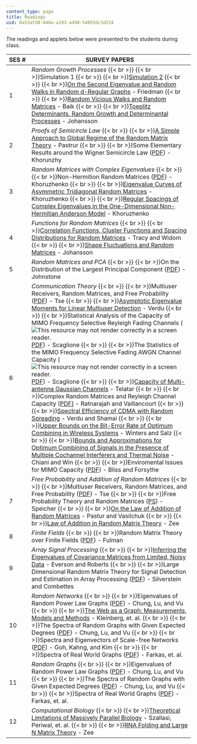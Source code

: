 ```yaml
---
content_type: page
title: Readings
uid: 8a53afd8-840a-a193-a498-54055dc3d224
---
```


The readings and applets below were presented to the students during class.

| SES # | SURVEY PAPERS |
| --- | --- |
| 1 | _Random Growth Processes_  {{< br >}}  {{< br >}}Simulation 1  {{< br >}}  {{< br >}}[Simulation 2](http://apricot.ap.polyu.edu.hk/~lam/dla/dla.html)  {{< br >}}  {{< br >}}[On the Second Eigenvalue and Random Walks in Random d-Regular Graphs](https://link.springer.com/article/10.1007/BF01275669) - Friedman  {{< br >}}  {{< br >}}[Random Vicious Walks and Random Matrices](http://academic.research.microsoft.com/Publication/100454/random-vicious-walks-and-random-matrices) - Baik  {{< br >}}  {{< br >}}[Toeplitz Determinants, Random Growth and Determinantal Processes](http://de.arxiv.org/abs/math.PR/0304368) - Johansson |
| 2 | _Proofs of Semicircle Law_  {{< br >}}  {{< br >}}[A Simple Approach to Global Regime of the Random Matrix Theory](http://www.msri.org/web/msri) - Pastrur  {{< br >}}  {{< br >}}Some Elementary Results around the Wigner Semicircle Law ([PDF](http://www.physik.uni-bielefeld.de/bibos/old-bibos-site/01-03-035.pdf)) - Khorunzhy |
| 3 | _Random Matrices with Complex Eigenvalues_  {{< br >}}  {{< br >}}Non-Hermition Random Matrices ([PDF](http://www.maths.qmw.ac.uk/~boris/diabl.pdf)) - Khoruzhenko  {{< br >}}  {{< br >}}[Eigenvalue Curves of Asymmetric Tridiagonal Random Matrices](http://de.arxiv.org/abs/math-ph/0011003) - Khoruzhenko  {{< br >}}  {{< br >}}[Regular Spacings of Complex Eigenvalues in the One-Dimensional Non-Hermitian Anderson Model](http://www.maths.qmul.ac.uk/~boris/spacings.html) - Khoruzhenko |
| 4 | _Functions for Random Matrices_  {{< br >}}  {{< br >}}[Correlation Functions, Cluster Functions and Spacing Distributions for Random Matrices](http://de.arxiv.org/abs/solv-int/9804004) - Tracy and Widom  {{< br >}}  {{< br >}}[Shape Fluctuations and Random Matrices](http://link.springer.com/article/10.1007/s002200050027) - Johansson |
| 5 | _Random Matrices and PCA_  {{< br >}}  {{< br >}}On the Distribution of the Largest Principal Component ([PDF](http://citeseer.ist.psu.edu/cache/papers/cs/18991/http:zSzzSzwww-stat.stanford.eduzSz~imjzSzReportszSz2000zSzlargepc.pdf/johnstone00distribution.pdf)) - Johnstone |
| 6 | _Communication Theory_  {{< br >}}  {{< br >}}Multiuser Receivers, Random Matrices, and Free Probability ([PDF](http://www.eecs.berkeley.edu/~dtse/free.pdf)) - Tse  {{< br >}}  {{< br >}}[Asymptotic Eigenvalue Moments for Linear Multiuser Detection](http://citeseer.ist.psu.edu/li01asymptotic.html) - Verdu  {{< br >}}  {{< br >}}Statistical Analysis of the Capacity of MIMO Frequency Selective Reyleigh Fading Channels (![This resource may not render correctly in a screen reader.](/images/inacessible.gif)[PDF](https://pdfs.semanticscholar.org/cfbf/48a5c3da40bbafc669c752baddf96c7ce90b.pdf)) - Scaglione  {{< br >}}  {{< br >}}The Statistics of the MIMO Frequency Selective Fading AWGN Channel Capacity (![This resource may not render correctly in a screen reader.](/images/inacessible.gif)[PDF](https://pdfs.semanticscholar.org/c807/ae32f07b4a00bff549c940529816ef8cb188.pdf)) - Scaglione  {{< br >}}  {{< br >}}[Capacity of Multi-antenna Gaussian Channels](https://dx.doi.org/10.1002/ett.4460100604) - Telatar  {{< br >}}  {{< br >}}Complex Random Matrices and Reyleigh Channel Capacity ([PDF)](http://www.ims.cuhk.edu.hk/~cis/2003.2/cisfinal119.pdf) - Ratnarajah and Vaillancourt  {{< br >}}  {{< br >}}[Spectral Efficiency of CDMA with Random Spreading](http://citeseer.ist.psu.edu/context/1766219/0) - Verdu and Shamai  {{< br >}}  {{< br >}}[Upper Bounds on the Bit-Error Rate of Optimum Combining in Wireless Systems](http://ieeexplore.ieee.org/xpls/abs_all.jsp?isNumber=15893&prod=JNL&arnumber=737400&arSt=1619&ared=1624&arAuthor=Winters%2C+J.H.%3B+Salz%2C+J.&arNumber=737400&a_id0=737388&a_id1=737389&a_id2=737390&a_id3=737391&a_id4=737392&a_id5=737393&a_id6=737394&a_id7=737395&a_id8=737396&a_id9=737397&a_id10=737398&a_id11=737399&a_id12=737400&a_id13=737401&a_id14=737402&count=15) - Winters and Salz  {{< br >}}  {{< br >}}[Bounds and Approximations for Optimum Combining of Signals in the Presence of Multiple Cochannel Interferers and Thermal Noise](http://www.comsoc.org/livepubs/comm/Public/2003/Feb/296_51tcomm02-chiani.html) - Chiani and Win  {{< br >}}  {{< br >}}Enviromental Issues for MIMO Capacity ([PDF](http://www.eecs.umich.edu/~hero/Preprints/bliss_tsp02.pdf)) - Bliss and Forsythe |
| 7 | _Free Probability and Addition of Random Matrices_  {{< br >}}  {{< br >}}Multiuser Receivers, Random Matrices, and Free Probability ([PDF](http://www.eecs.berkeley.edu/~dtse/free.pdf)) - Tse  {{< br >}}  {{< br >}}Free Probability Theory and Random Matrices ([PS](http://www.mast.queensu.ca/~speicher/papers/Peters.ps)) - Speicher  {{< br >}}  {{< br >}}[On the Law of Addition of Random Matrices](http://de.arxiv.org/abs/math-ph/0003043) - Pastur and Vasilchuk  {{< br >}}  {{< br >}}[Law of Addition in Random Matrix Theory](http://de.arxiv.org/abs/cond-mat/9602146) - Zee |
| 8 | _Finite Fields_  {{< br >}}  {{< br >}}Random Matrix Theory over Finite Fields ([PDF](http://www.ams.org/bull/2002-39-01/S0273-0979-01-00920-X/S0273-0979-01-00920-X.pdf)) - Fulman |
| 9 | _Array Signal Processing_  {{< br >}}  {{< br >}}[Inferring the Eigenvalues of Covariance Matrices from Limited, Noisy Data](http://citeseer.ist.psu.edu/everson99inferring.html) - Everson and Roberts  {{< br >}}  {{< br >}}Large Dimensional Random Matrix Theory for Signal Detection and Estimation in Array Processing ([PDF](http://www4.ncsu.edu/~jack/workshop92.pdf)) - Silverstein and Combettes |
| 10 | _Random Networks_  {{< br >}}  {{< br >}}Eigenvalues of Random Power Law Graphs ([PDF](http://www.math.ucsd.edu/~fan/wp/eigen.pdf)) - Chung, Lu, and Vu  {{< br >}}  {{< br >}}[The Web as a Graph: Measurements, Models and Methods](http://citeseer.ist.psu.edu/kleinberg99web.html) - Kleinberg, et. al.  {{< br >}}  {{< br >}}The Spectra of Random Graphs with Given Expected Degrees ([PDF](http://www.math.ucsd.edu/~fan/wp/specp.pdf)) - Chung, Lu, and Vu  {{< br >}}  {{< br >}}Spectra and Eigenvectors of Scale-free Networks ([PDF](https://arxiv.org/abs/cond-mat/0103337)) - Goh, Kahng, and Kim  {{< br >}}  {{< br >}}Spectra of Real World Graphs ([PDF](http://angel.elte.hu/lanczos/pdf/spectra.pdf)) - Farkas, et. al.  |
| 11 | _Random Graphs_  {{< br >}}  {{< br >}}Eigenvalues of Random Power Law Graphs ([PDF](http://www.math.ucsd.edu/~fan/wp/eigen.pdf)) - Chung, Lu, and Vu  {{< br >}}  {{< br >}}The Spectra of Random Graphs with Given Expected Degrees ([PDF](http://www.math.ucsd.edu/~fan/wp/specp.pdf)) - Chung, Lu, and Vu  {{< br >}}  {{< br >}}Spectra of Real World Graphs ([PDF](http://angel.elte.hu/lanczos/pdf/spectra.pdf)) - Farkas, et. al. |
| 12 | _Computational Biology_  {{< br >}}  {{< br >}}[Theoretical Limitations of Massively Parallel Biology](http://slideplayer.com/slide/5222574/) - Szallasi, Periwal, et. al.  {{< br >}}  {{< br >}}[RNA Folding and Large N Matrix Theory](http://academic.research.microsoft.com/Publication/11863641/rna-folding-and-large-n-matrix-theory) - Zee